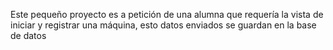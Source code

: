 Este pequeño proyecto es a petición de una alumna que requería la vista de iniciar y registrar una máquina, esto datos enviados se guardan en la base de datos
